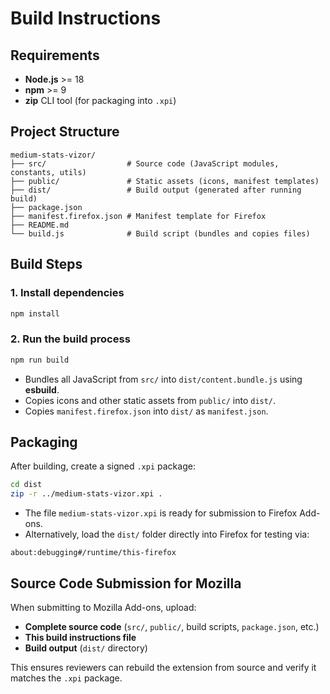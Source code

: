 # Build Instructions

## Requirements
- **Node.js** >= 18
- **npm** >= 9
- **zip** CLI tool (for packaging into `.xpi`)

## Project Structure
```plaintext
medium-stats-vizor/
├── src/                  # Source code (JavaScript modules, constants, utils)
├── public/               # Static assets (icons, manifest templates)
├── dist/                 # Build output (generated after running build)
├── package.json
├── manifest.firefox.json # Manifest template for Firefox
├── README.md
└── build.js              # Build script (bundles and copies files)
```

## Build Steps
### 1. Install dependencies
```bash
npm install
```

### 2. Run the build process
```bash
npm run build
```
- Bundles all JavaScript from `src/` into `dist/content.bundle.js` using **esbuild**.
- Copies icons and other static assets from `public/` into `dist/`.
- Copies `manifest.firefox.json` into `dist/` as `manifest.json`.

## Packaging
After building, create a signed `.xpi` package:
```bash
cd dist
zip -r ../medium-stats-vizor.xpi .
```
- The file `medium-stats-vizor.xpi` is ready for submission to Firefox Add-ons.
- Alternatively, load the `dist/` folder directly into Firefox for testing via:
```plaintext
about:debugging#/runtime/this-firefox
```

## Source Code Submission for Mozilla
When submitting to Mozilla Add-ons, upload:
- **Complete source code** (`src/`, `public/`, build scripts, `package.json`, etc.)
- **This build instructions file**
- **Build output** (`dist/` directory)

This ensures reviewers can rebuild the extension from source and verify it matches the `.xpi` package.
